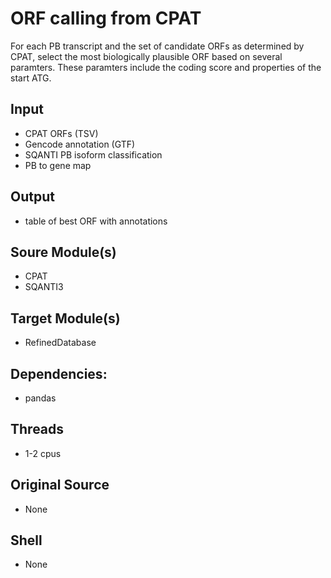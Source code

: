# ORF calling from CPAT
For each PB transcript and the set of candidate ORFs as determined by CPAT, select the most biologically plausible ORF based on several paramters. These paramters include the coding score and properties of the start ATG.

## Input
- CPAT ORFs (TSV)
- Gencode annotation (GTF)
- SQANTI PB isoform classification
- PB to gene map

## Output
- table of best ORF with annotations

## Soure Module(s)
- CPAT
- SQANTI3

## Target Module(s)
- RefinedDatabase

## Dependencies: 
- pandas

## Threads
- 1-2 cpus

## Original Source
- None

## Shell
- None
